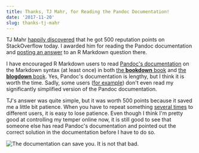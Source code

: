 ```yaml
---
title: Thanks, TJ Mahr, for Reading the Pandoc Documentation!
date: '2017-11-20'
slug: thanks-tj-mahr
---
```


TJ Mahr [happily discovered](https://twitter.com/tjmahr/status/932721014328430592) that he got 500 reputation points on StackOverflow today. I awarded him for reading the Pandoc documentation and [posting an answer](https://stackoverflow.com/a/47292093/559676) to an R Markdown question there.

I have encouraged R Markdown users to read [Pandoc's documentation](http://pandoc.org/MANUAL.html#pandocs-markdown) on the Markdown syntax (at least once) in both [the **bookdown** book](https://bookdown.org/yihui/bookdown/markdown-syntax.html) and [the **blogdown** book](https://bookdown.org/yihui/blogdown/output-format.html). Yes, Pandoc's documentation is lengthy, but I think it is worth the time. Sadly, some users ([for example](https://github.com/rstudio/bookdown/issues/487)) don't even read my significantly simplified version of the Pandoc documentation.

TJ's answer was quite simple, but it was worth 500 points because it saved me a little bit patience. When you have to repeat something [several times](/en/2017/10/501st-reminder/) to different users, it is easy to lose patience. Even though I think I'm pretty good at controlling my temper online now, it is still good to see that someone else has read Pandoc's documentation and pointed out the correct solution in the documentation before I have to do so.

![The documentation can save you. It is not that bad.](https://slides.yihui.org/gif/no-panic.gif)
